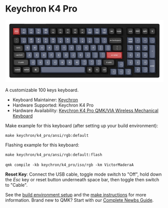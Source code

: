 # Keychron K4 Pro

![Keychron K4 Pro](https://github.com/Keychron/ProductImage/blob/main/K_Pro/k4_pro.jpg?raw=true)

A customizable 100 keys keyboard.

* Keyboard Maintainer: [Keychron](https://github.com/keychron)
* Hardware Supported: Keychron K4 Pro
* Hardware Availability: [Keychron K4 Pro QMK/VIA Wireless Mechanical Keyboard](https://www.keychron.com/products/keychron-k4-pro-qmk-via-wireless-mechanical-keyboard)

Make example for this keyboard (after setting up your build environment):

    make keychron/k4_pro/ansi/rgb:default

Flashing example for this keyboard:

    make keychron/k4_pro/ansi/rgb:default:flash
    
    qmk compile -kb keychron/k4_pro/iso/rgb -km VictorMaderaA 

**Reset Key**: Connect the USB cable, toggle mode switch to "Off", hold down the *Esc* key or reset button underneath space bar, then toggle then switch to "Cable".

See the [build environment setup](https://docs.qmk.fm/#/getting_started_build_tools) and the [make instructions](https://docs.qmk.fm/#/getting_started_make_guide) for more information. Brand new to QMK? Start with our [Complete Newbs Guide](https://docs.qmk.fm/#/newbs).
